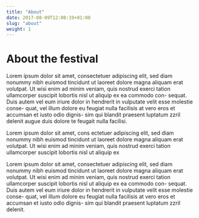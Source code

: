 ```yaml
---
title: "About"
date: 2017-08-09T12:08:19+01:00
slug: "about"
weight: 1
---
```


# About the festival

Lorem ipsum dolor sit amet, consectetuer adipiscing elit, sed diam nonummy nibh euismod
tincidunt ut laoreet dolore magna aliquam erat volutpat. Ut wisi enim ad minim veniam, 
quis nostrud exerci tation ullamcorper suscipit lobortis nisl ut aliquip ex ea commodo con-
sequat. Duis autem vel eum iriure dolor in hendrerit in vulputate velit esse molestie conse-
quat, vel illum dolore eu feugiat nulla facilisis at vero eros et accumsan et iusto odio dignis-
sim qui blandit praesent luptatum zzril delenit augue duis dolore te feugait nulla facilisi.

Lorem ipsum dolor sit amet, cons ectetuer adipiscing elit, sed diam nonummy nibh euismod
tincidunt ut laoreet dolore magna aliquam erat volutpat. Ut wisi enim ad minim veniam,
quis nostrud exerci tation ullamcorper suscipit lobortis nisl ut aliquip ex

Lorem ipsum dolor sit amet, consectetuer adipiscing elit, sed diam nonummy nibh euismod
tincidunt ut laoreet dolore magna aliquam erat volutpat. Ut wisi enim ad minim veniam, 
quis nostrud exerci tation ullamcorper suscipit lobortis nisl ut aliquip ex ea commodo con-
sequat. Duis autem vel eum iriure dolor in hendrerit in vulputate velit esse molestie conse-
quat, vel illum dolore eu feugiat nulla facilisis at vero eros et accumsan et iusto odio dignis-
sim qui blandit praesent luptatum zzril delenit.
